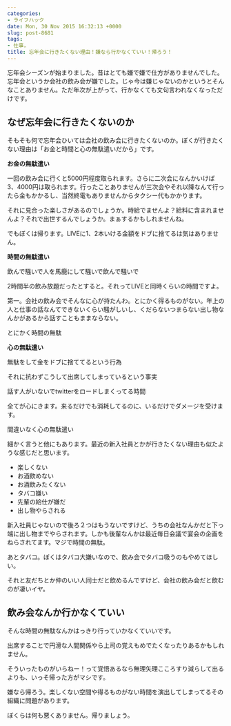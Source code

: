 ```yaml
---
categories:
- ライフハック
date: Mon, 30 Nov 2015 16:32:13 +0000
slug: post-8681
tags:
- 仕事，
title: 忘年会に行きたくない理由！嫌なら行かなくていい！帰ろう！
---
```


忘年会シーズンが始まりました。昔はとても嫌で嫌で仕方がありませんでした。忘年会というか会社の飲み会が嫌でした。じゃ今は嫌じゃないのかというとそんなことありません。ただ年次が上がって、行かなくても文句言われなくなっただけです。


<!--more-->
	

<h2>なぜ忘年会に行きたくないのか</h2>

	

	

そもそも何で忘年会ひいては会社の飲み会に行きたくないのか。ぼくが行きたくない理由は「お金と時間と心の無駄遣いだから」です。

	

	

<strong>お金の無駄遣い</strong>

	

一回の飲み会に行くと5000円程度取られます。さらに二次会になんかいけば3、4000円は取られます。行ったことありませんが三次会やそれ以降なんて行ったら金もかかるし、当然終電もありませんからタクシー代もかかります。

	

	

それに見合った楽しさがあるのでしょうか。時給でませんよ？給料に含まれませんよ？それで出世するんでしょうか。まぁするかもしれませんね。

	

	

でもぼくは帰ります。LIVEに1、2本いける金額をドブに捨てるは気はありません。

	

	

	

<strong>時間の無駄遣い</strong>

	

飲んで騒いで人を馬鹿にして騒いで飲んで騒いで

	

2時間半の飲み放題だったとすると。それってLIVEと同時くらいの時間ですよ。

	

	

第一。会社の飲み会でそんなに心が持たんわ。とにかく得るものがない。年上の人と仕事の話なんてできないくらい騒がしいし、くだらないつまらない出し物なんかがあるから話すこともままならない。

	

	

とにかく時間の無駄

	

	

	

<strong>心の無駄遣い</strong>

	

無駄をして金をドブに捨ててるという行為

	

それに抗わずこうして出席してしまっているという事実

	

話す人がいないでtwitterをロードしまくってる時間

	

	

全てが心にきます。来るだけでも消耗してるのに、いるだけでダメージを受けます。

	

	

間違いなく心の無駄遣い

細かく言うと他にもあります。最近の新入社員とかが行きたくない理由も似たような感じだと思います。

	

<ul><li>楽しくない</li><li>お酒飲めない</li><li>お酒飲みたくない</li><li>タバコ嫌い</li><li>先輩の給仕が嫌だ</li><li>出し物やらされる</li></ul>

新入社員じゃないので後ろ２つはもうないですけど、うちの会社なんかだと下っ端に出し物までやらされます。しかも後輩なんかは最近毎日会議で宴会の企画をねらされてます。マジで時間の無駄。

あとタバコ。ぼくはタバコ大嫌いなので、飲み会でタバコ吸うのもやめてほしい。

それと友だちとか仲のいい人同士だと飲めるんですけど、会社の飲み会だと飲むのが凄いイヤ。

<h2>飲み会なんか行かなくていい</h2>

そんな時間の無駄なんかはっきり行っていかなくていいです。

出席することで円滑な人間関係やら上司の覚えもめでたくなったりあるかもしれません。

そういったものがいらねー！って覚悟あるなら無理矢理こころすり減らして出るよりも、いっそ帰った方がマシです。

嫌なら帰ろう。楽しくない空間や得るものがない時間を演出してしまってるその組織に問題があります。

ぼくらは何も悪くありません。帰りましょう。
